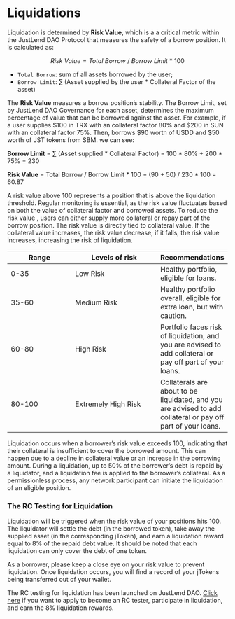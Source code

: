 # Liquidations

Liquidation is determined by **Risk Value**, which is a a critical metric within the JustLend DAO Protocol that measures the safety of a borrow position. It is calculated as:

$$
Risk\ Value = Total\ Borrow\ /\ Borrow\ Limit\ *\ 100
$$

* `Total Borrow`: sum of all assets borrowed by the user;
* `Borrow Limit`: ∑ (Asset supplied by the user \* Collateral Factor of the asset)

The **Risk Value** measures a borrow position’s stability. The Borrow Limit, set by JustLend DAO Governance for each asset, determines the maximum percentage of value that can be borrowed against the asset. For example, if a user supplies $100 in TRX with an collateral factor 80% and $200 in SUN with an collateral factor 75%. Then, borrows $90 worth of USDD and $50 worth of JST tokens from SBM. we can see:&#x20;

**Borrow Limit**  =  ∑ (Asset supplied \* Collateral Factor) = 100 \* 80% + 200 \* 75% = 230

**Risk Value** = Total Borrow / Borrow Limit \* 100 = (90 + 50) / 230 \* 100 = 60.87

A risk value above 100 represents a position that is above the liquidation threshold. Regular monitoring is essential, as the risk value fluctuates based on both the value of collateral factor and borrowed assets. To reduce the risk value , users can either supply more collateral or repay part of the borrow position. The risk value is directly tied to collateral value. If the collateral value increases, the risk value  decrease; if it falls, the risk value increases, increasing the risk of liquidation.

<table><thead><tr><th width="137.33333333333331">Range</th><th width="187">Levels of risk</th><th>Recommendations</th></tr></thead><tbody><tr><td>0-35</td><td>Low Risk</td><td>Healthy portfolio, eligible for loans.</td></tr><tr><td>35-60</td><td>Medium Risk</td><td>Healthy portfolio overall, eligible for extra loan, but with caution.</td></tr><tr><td>60-80</td><td>High Risk</td><td>Portfolio faces risk of liquidation, and you are advised to add collateral or pay off part of your loans.</td></tr><tr><td>80-100</td><td>Extremely High Risk</td><td>Collaterals are about to be liquidated, and you are advised to add collateral or pay off part of your loans.</td></tr></tbody></table>

Liquidation occurs when a borrower’s risk value exceeds 100, indicating that their collateral is insufficient to cover the borrowed amount. This can happen due to a decline in collateral value or an increase in the borrowing amount. During a liquidation, up to 50% of the borrower’s debt is repaid by a liquidator, and a liquidation fee is applied to the borrower’s collateral. As a permissionless process, any network participant can initiate the liquidation of an eligible position.



### The RC Testing for Liquidation

Liquidation will be triggered when the risk value of your positions hits 100. The liquidator will settle the debt (in the borrowed token), take away the supplied asset (in the corresponding jToken), and earn a liquidation reward equal to 8% of the repaid debt value. It should be noted that each liquidation can only cover the debt of one token.&#x20;

As a borrower, please keep a close eye on your risk value to prevent liquidation. Once liquidation occurs, you will find a record of your jTokens being transferred out of your wallet.&#x20;

The RC testing for liquidation has been launched on JustLend DAO. [Click here](https://docs.google.com/forms/d/e/1FAIpQLSdEHdWYniUlE7haEmHpxHtN6TiHiBQQbVgyaQeTArtUt1a4YQ/viewform) if you want to apply to become an RC tester, participate in liquidation, and earn the 8% liquidation rewards.
